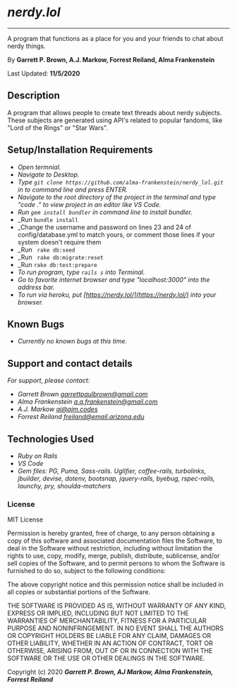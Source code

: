 # _nerdy.lol_

---

A program that functions as a place for you and your friends to chat about nerdy things.

By **Garrett P. Brown, A.J. Markow, Forrest Reiland, Alma Frankenstein**

Last Updated: **11/5/2020**

## Description

A program that allows people to create text threads about nerdy subjects. These subjects are generated using API's related to popular fandoms, like "Lord of the Rings" or "Star Wars". 

## Setup/Installation Requirements

* _Open termnial._
* _Navigate to Desktop._
* _Type ```git clone https://github.com/alma-frankenstein/nerdy_lol.git``` in to command line and press ENTER._
* _Navigate to the root directory of the project in the terminal and type "code ." to view project in an editor like VS Code._
* _Run ```gem install bundler``` in command line to install bundler._
* _Run ```bundle install```
* _Change the username and password on lines 23 and 24 of config/database.yml to match yours, or comment those lines if your system doesn't require them
* _Run ``` rake db:seed```
* _Run ``` rake db:migrate:reset```
* _Run ```rake db:test:prepare```
* _To run program, type ```rails s``` into Terminal._
* _Go to favorite internet browser and type "localhost:3000" into the address bar._
* _To run via heroku, put [https://nerdy.lol/](https://nerdy.lol/) into your browser._

## Known Bugs

- _Currently no known bugs at this time._

## Support and contact details

_For support, please contact:_

- _Garrett Brown <garrettpaulbrown@gmail.com>_
- _Alma Frankenstein <a.q.frankenstein@gmail.com>_
- _A.J. Markow <aj@ajm.codes>_
- _Forrest Reiland <freiland@email.arizona.edu>_

## Technologies Used

- _Ruby on Rails_
- _VS Code_
- _Gem files: PG, Puma, Sass-rails. Uglifier, coffee-rails, turbolinks, jbuilder, devise, dotenv, bootsnap, jquery-rails, byebug, rspec-rails, launchy, pry, shoulda-matchers_

### License

MIT License

Permission is hereby granted, free of charge, to any person obtaining a copy
of this software and associated documentation files the Software, to deal
in the Software without restriction, including without limitation the rights
to use, copy, modify, merge, publish, distribute, sublicense, and/or sell
copies of the Software, and to permit persons to whom the Software is
furnished to do so, subject to the following conditions:

The above copyright notice and this permission notice shall be included in all
copies or substantial portions of the Software.

THE SOFTWARE IS PROVIDED AS IS, WITHOUT WARRANTY OF ANY KIND, EXPRESS OR
IMPLIED, INCLUDING BUT NOT LIMITED TO THE WARRANTIES OF MERCHANTABILITY,
FITNESS FOR A PARTICULAR PURPOSE AND NONINFRINGEMENT. IN NO EVENT SHALL THE
AUTHORS OR COPYRIGHT HOLDERS BE LIABLE FOR ANY CLAIM, DAMAGES OR OTHER
LIABILITY, WHETHER IN AN ACTION OF CONTRACT, TORT OR OTHERWISE, ARISING FROM,
OUT OF OR IN CONNECTION WITH THE SOFTWARE OR THE USE OR OTHER DEALINGS IN THE
SOFTWARE.

Copyright (c) 2020 **_Garrett P. Brown, AJ Markow, Alma Frankenstein, Forrest Reiland_**
